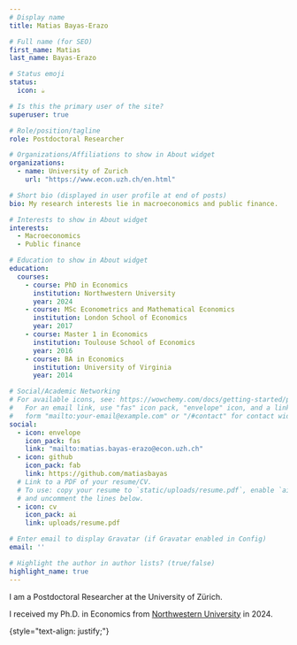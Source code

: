 ```yaml
---
# Display name
title: Matias Bayas-Erazo

# Full name (for SEO)
first_name: Matias 
last_name: Bayas-Erazo

# Status emoji
status:
  icon: ☕️

# Is this the primary user of the site?
superuser: true

# Role/position/tagline
role: Postdoctoral Researcher

# Organizations/Affiliations to show in About widget
organizations:
  - name: University of Zurich
    url: "https://www.econ.uzh.ch/en.html"

# Short bio (displayed in user profile at end of posts)
bio: My research interests lie in macroeconomics and public finance.

# Interests to show in About widget
interests:
  - Macroeconomics
  - Public finance

# Education to show in About widget
education:
  courses:
    - course: PhD in Economics
      institution: Northwestern University
      year: 2024 
    - course: MSc Econometrics and Mathematical Economics
      institution: London School of Economics
      year: 2017
    - course: Master 1 in Economics
      institution: Toulouse School of Economics
      year: 2016
    - course: BA in Economics
      institution: University of Virginia
      year: 2014

# Social/Academic Networking
# For available icons, see: https://wowchemy.com/docs/getting-started/page-builder/#icons
#   For an email link, use "fas" icon pack, "envelope" icon, and a link in the
#   form "mailto:your-email@example.com" or "/#contact" for contact widget.
social:
  - icon: envelope
    icon_pack: fas
    link: "mailto:matias.bayas-erazo@econ.uzh.ch"
  - icon: github
    icon_pack: fab
    link: https://github.com/matiasbayas
  # Link to a PDF of your resume/CV.
  # To use: copy your resume to `static/uploads/resume.pdf`, enable `ai` icons in `params.yaml`,
  # and uncomment the lines below.
  - icon: cv
    icon_pack: ai
    link: uploads/resume.pdf

# Enter email to display Gravatar (if Gravatar enabled in Config)
email: ''

# Highlight the author in author lists? (true/false)
highlight_name: true
---
```


I am a Postdoctoral Researcher at the University of Zürich. 

I received my  Ph.D. in Economics from [Northwestern University](https://economics.northwestern.edu/) in 2024. 

{style="text-align: justify;"}
